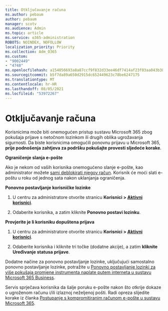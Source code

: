 ```yaml
---
title: Otključavanje računa
ms.author: pebaum
author: pebaum
manager: scotv
ms.audience: Admin
ms.topic: article
ms.service: o365-administration
ROBOTS: NOINDEX, NOFOLLOW
localization_priority: Priority
ms.collection: Adm_O365
ms.custom:
- "9002449"
- "4748"
ms.openlocfilehash: a154856693a8a87ccf9f832d33ee46df7414af23f03aa043b38e6a6c64d5ebaa
ms.sourcegitcommit: b5f7da89a650d2915dc652449623c78be6247175
ms.translationtype: MT
ms.contentlocale: hr-HR
ms.lasthandoff: 08/05/2021
ms.locfileid: "53972267"
---
```

# <a name="unlocking-an-account"></a>Otključavanje računa

Korisnicima može biti onemogućen pristup sustavu Microsoft 365 zbog pokušaja prijave s netočnom lozinkom ili drugih oblika ugrožavanja sigurnosti. Da biste korisnicima omogućili ponovnu prijavu u Microsoft 365, **prije podnošenja zahtjeva za podršku pokušajte provesti sljedeće korake**. 

**Ograničenje slanja e-pošte**

Ako je nekom od vaših korisnika onemogućeno slanje e-pošte, kao administrator možete [sami deblokirati njegov račun](/microsoft-365/security/office-365-security/removing-user-from-restricted-users-portal-after-spam). Korisnik će moći slati e-poštu u roku od jednog sata nakon uklanjanja ograničenja.

**Ponovno postavljanje korisničke lozinke**

1. U centru za administratore otvorite stranicu **Korisnici > [Aktivni korisnici](https://admin.microsoft.com/Adminportal/Home?source=applauncher#/users)**.

2. Odaberite korisnika, a zatim kliknite **Ponovno postavi lozinku**.

**Provjerite je li korisniku dopuštena prijava**

1. U centru za administratore otvorite stranicu **Korisnici > [Aktivni korisnici](https://admin.microsoft.com/Adminportal/Home?source=applauncher#/users)**.

2. Odaberite korisnika i kliknite tri točke (dodatne akcije), a zatim **kliknite Uređivanje statusa prijave**.

Dodatne načine za ponovno postavljanje lozinke, uključujući samostalno ponovno postavljanje lozinke, potražite u [Ponovno postavljanje lozinki za više pokušaja promjene instrumenta naplate putem interneta u sustavu Microsoft 365 Business](/microsoft-365/admin/add-users/reset-passwords).

Servis sprječava korisnika da šalje poruku e-pošte nakon što otkrije dokaze o ugroženom računu i/ili izlaznoj neželjenoj pošti. Radi opreza slijedite korake iz članka [Postupanje s kompromitiranim računom e-pošte u sustavu Microsoft 365](/microsoft-365/security/office-365-security/responding-to-a-compromised-email-account).
